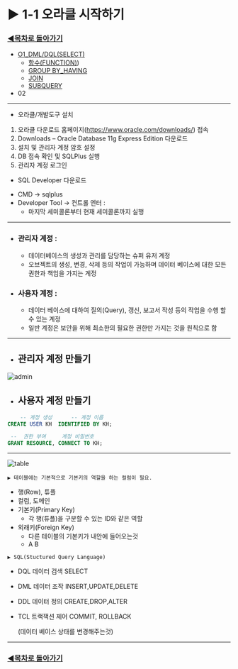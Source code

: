 # ▶ 1-1 오라클 시작하기 

### [◀목차로 돌아가기](https://github.com/senspond20/Oracle)

+ [O1_DML/DQL(SELECT)](https://github.com/senspond20/Oracle/tree/master/O1_DQL(SELECT)#dclselect)
  + [함수(FUNCTION)](https://github.com/senspond20/Oracle/tree/master/O1_DQL(SELECT)/%ED%95%A8%EC%88%98(FUNCTION)#%ED%95%A8%EC%88%98-function))
  + [GROUP BY_HAVING](https://github.com/senspond20/Oracle/blob/master/O1_DQL(SELECT)/3_GroupByHaving.md#groupbyhaving)
  + [JOIN](https://github.com/senspond20/Oracle/blob/master/O1_DQL(SELECT)/4_Join.md#join)
  + [SUBQUERY](https://github.com/senspond20/Oracle/blob/master/O1_DQL(SELECT)/5_%EC%84%9C%EB%B8%8C%EC%BF%BC%EB%A6%AC.md#subquery%EC%84%9C%EB%B8%8C-%EC%BF%BC%EB%A6%AC)
+ 02
--------------------------

+ 오라클/개발도구 설치

1. 오라클 다운로드 홈페이지(https://www.oracle.com/downloads/) 접속 
2. Downloads – Oracle Database 11g Express Edition 다운로드 
3.  설치 및 관리자 계정 암호 설정 
4. DB 접속 확인 및 SQLPlus 실행 
5. 관리자 계정 로그인

* SQL Developer 다운로드 


+ CMD -> sqlplus
+ Developer Tool -> 컨트롤 엔터 :
    + 마지막 세미콜론부터 현재 세미콜론까지 실행

-----------------
+ ### 관리자 계정 : 

    + 데이터베이스의 생성과 관리를 담당하는 슈퍼 유저 계정
    + 오브젝트의 생성, 변경, 삭제 등의 작업이 가능하며
      데이터 베이스에 대한 모든 권한과 책임을 가지는 계정

+ ### 사용자 계정 : 

    + 데이터 베이스에 대하여 질의(Query), 갱신, 보고서 작성 등의 작업을 수행 할 수 있는 계정
    + 일반 계정은 보안을 위해 최소한의 필요한 권한만 가지는 것을 원칙으로 함

------------

+ ## 관리자 계정 만들기

![admin](https://user-images.githubusercontent.com/60596128/73768255-09ad5680-47bc-11ea-96a7-55cd73e88cde.png)
+ ## 사용자 계정 만들기

```sql
    -- 계정 생성      -- 계정 이름
CREATE USER KH  IDENTIFIED BY KH; 

 --  권한 부여     계정 비밀번호                
GRANT RESOURCE, CONNECT TO KH; 
```

---------------------

![table](url)

```
▶ 테이블에는 기본적으로 기본키의 역할을 하는 컬럼이 필요.
```

+ 행(Row), 튜플
+ 컬럼, 도메인
+ 기본키(Primary Key)
    + 각 행(튜플)을 구분할 수 있는 ID와 같은 역할
+ 외래키(Foreign Key)
    + 다른 테이블의 기본키가 내안에 들어오는것
    +  A    B

```
▶ SQL(Stuctured Query Language)
```
- DQL 데이터 검색 SELECT
- DML 데이터 조작 INSERT,UPDATE,DELETE
- DDL 데이터 정의 CREATE,DROP,ALTER
- TCL 트랙잭션 제어 COMMIT, ROLLBACK
    
    (데이터 베이스 상태를 변경해주는것)
-------------------------------

### [◀목차로 돌아가기](https://github.com/senspond20/Oracle)

